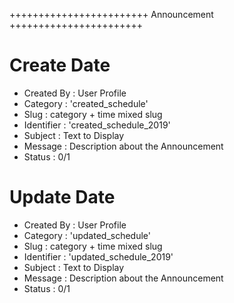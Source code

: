 ++++++++++++++++++++++++ Announcement +++++++++++++++++++++++

# Create Date
  - Created By  : User Profile
  - Category    : 'created_schedule'
  - Slug        : category + time mixed slug
  - Identifier  : 'created_schedule_2019'
  - Subject     : Text to Display
  - Message     : Description about the Announcement
  - Status      : 0/1

# Update Date
  - Created By  : User Profile
  - Category    : 'updated_schedule'
  - Slug        : category + time mixed slug
  - Identifier  : 'updated_schedule_2019'
  - Subject     : Text to Display
  - Message     : Description about the Announcement
  - Status      : 0/1
